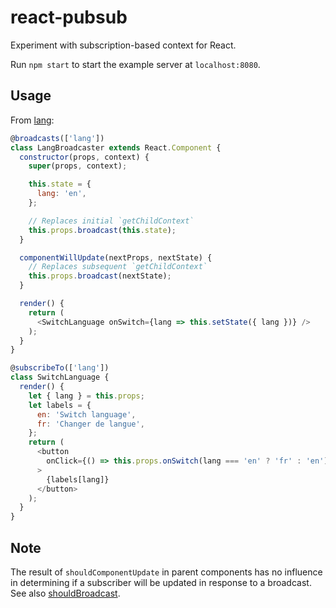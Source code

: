 # react-pubsub

Experiment with subscription-based context for React.

Run `npm start` to start the example server at `localhost:8080`.

## Usage

From [lang](examples/lang.js):

```js
@broadcasts(['lang'])
class LangBroadcaster extends React.Component {
  constructor(props, context) {
    super(props, context);

    this.state = {
      lang: 'en',
    };

    // Replaces initial `getChildContext`
    this.props.broadcast(this.state);
  }

  componentWillUpdate(nextProps, nextState) {
    // Replaces subsequent `getChildContext`
    this.props.broadcast(nextState);
  }

  render() {
    return (
      <SwitchLanguage onSwitch={lang => this.setState({ lang })} />
    );
  }
}

@subscribeTo(['lang'])
class SwitchLanguage {
  render() {
    let { lang } = this.props;
    let labels = {
      en: 'Switch language',
      fr: 'Changer de langue',
    };
    return (
      <button
        onClick={() => this.props.onSwitch(lang === 'en' ? 'fr' : 'en')}
      >
        {labels[lang]}
      </button>
    );
  }
}
```

## Note

The result of `shouldComponentUpdate` in parent components has no influence in determining if a subscriber will be updated in response to a broadcast. See also [shouldBroadcast](examples/shouldBroadcast.js).
